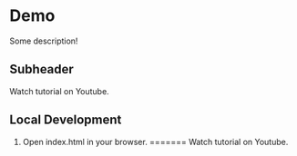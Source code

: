 # Demo

Some description!

## Subheader


Watch tutorial on Youtube.

## Local Development

1. Open index.html in your browser.
=======
Watch tutorial on Youtube.
